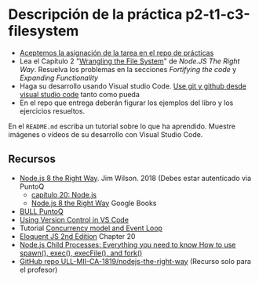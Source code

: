 # Descripción de la práctica p2-t1-c3-filesystem

* [Aceptemos la asignación de la tarea en el repo de prácticas](https://github.com/ULL-MII-SYTWS-1920/practicas)
* Lea el Capítulo 2 "[Wrangling the File System](https://proquest-safaribooksonline-com.accedys2.bbtk.ull.es/book/web-development/9781680505344/part-idot-getting-up-to-speed-on-nodedotjs-8/chp_filesystem_html)" de *Node.JS The Right Way*. 
Resuelva los problemas en la secciones *Fortifying the code* y *Expanding Functionality*
* Haga su desarrollo usando Visual studio Code. [Use git y github desde visual studio code](https://code.visualstudio.com/docs/editor/versioncontrol) tanto como pueda
* En el repo que entrega deberán figurar los ejemplos del libro y los ejercicios resueltos.

<!--
* Lea el [capítulo 20: Node.js](http://eloquentjavascript.net/2nd_edition/20_node.html) de la Segunda Edición (¡no la tercera!) del libro Eloquent JavaScript
* Añada a su repo un servidor de ficheros estáticos como el que se describe en la sección *A simple file server* del capítulo 20 (Node.js) de la Segunda Edición del libro Eloquent JavaScript
-->

En el `README.md` escriba un tutorial sobre lo que ha aprendido. Muestre imágenes o vídeos de su desarrollo con Visual Studio Code.

## Recursos

* [Node.js 8 the Right Way](https://proquest-safaribooksonline-com.accedys2.bbtk.ull.es/9781680505344). Jim Wilson. 2018 (Debes estar autenticado via PuntoQ 
    * [capítulo 20: Node.js](http://eloquentjavascript.net/2nd_edition/20_node.html) 
    * [Node.js 8 the Right Way](https://books.google.es/books?id=oA9QDwAAQBAJ&lpg=PT96&ots=-mLQPlvsSj&dq=should%20ldjclient%20emit%20a%20close%20event&hl=es&pg=PP1#v=onepage&q=should%20ldjclient%20emit%20a%20close%20event&f=false) Google Books
* [BULL PuntoQ](https://www.ull.es/servicios/biblioteca/servicios/puntoq/)
* [Using Version Control in VS Code](https://code.visualstudio.com/docs/editor/versioncontrol)
* Tutorial [Concurrency model and Event Loop](https://developer.mozilla.org/en-US/docs/Web/JavaScript/EventLoop)
* [Eloquent JS 2nd Edition](http://eloquentjavascript.net/2nd_edition/) Chapter 20
* [Node.js Child Processes: Everything you need to know How to use spawn(), exec(), execFile(), and fork()](https://medium.freecodecamp.org/node-js-child-processes-everything-you-need-to-know-e69498fe970a)
* [GitHub repo ULL-MII-CA-1819/nodejs-the-right-way](https://github.com/ULL-MII-CA-1819/nodejs-the-right-way) (Recurso solo para el profesor)
